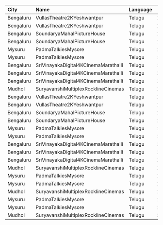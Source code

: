 | City      | Name                                 | Language |  Time | Type      | Price | Capacity | Booked |
| :-------- | :----------------------------------- | :------- | ----: | :-------- | ----: | -------: | -----: |
| Bengaluru | VullasTheatre2KYeshwantpur           | Telugu   | 10:00 | Balcony   |  120₹ |      134 |    110 |
| Bengaluru | VullasTheatre2KYeshwantpur           | Telugu   | 10:00 | Second    |  100₹ |      546 |    413 |
| Bengaluru | SoundaryaMahalPictureHouse           | Telugu   | 10:00 | Balcony   |  120₹ |      127 |    107 |
| Bengaluru | SoundaryaMahalPictureHouse           | Telugu   | 10:00 | Second    |  100₹ |      562 |    360 |
| Mysuru    | PadmaTalkiesMysore                   | Telugu   | 10:30 | Balcony   |  120₹ |      151 |    127 |
| Mysuru    | PadmaTalkiesMysore                   | Telugu   | 10:30 | Second    |  100₹ |      506 |    428 |
| Bengaluru | SriVinayakaDigital4KCinemaMarathalli | Telugu   | 11:00 | Diamond   |  150₹ |      255 |    125 |
| Bengaluru | SriVinayakaDigital4KCinemaMarathalli | Telugu   | 11:00 | Gold      |  100₹ |      318 |    120 |
| Bengaluru | SriVinayakaDigital4KCinemaMarathalli | Telugu   | 11:00 | Silver    |   80₹ |      158 |      0 |
| Mudhol    | SuryavanshiMultiplexRocklineCinemas  | Telugu   | 12:00 | GoldClass |  120₹ |      162 |     36 |
| Bengaluru | VullasTheatre2KYeshwantpur           | Telugu   | 13:00 | Balcony   |  120₹ |      134 |    110 |
| Bengaluru | VullasTheatre2KYeshwantpur           | Telugu   | 13:00 | Second    |  100₹ |      546 |    413 |
| Bengaluru | SoundaryaMahalPictureHouse           | Telugu   | 13:00 | Balcony   |  120₹ |      127 |    107 |
| Bengaluru | SoundaryaMahalPictureHouse           | Telugu   | 13:00 | Second    |  100₹ |      562 |    360 |
| Mysuru    | PadmaTalkiesMysore                   | Telugu   | 13:30 | Balcony   |  120₹ |      151 |    127 |
| Mysuru    | PadmaTalkiesMysore                   | Telugu   | 13:30 | Second    |  100₹ |      506 |    428 |
| Bengaluru | SriVinayakaDigital4KCinemaMarathalli | Telugu   | 14:30 | Diamond   |  150₹ |      255 |    125 |
| Bengaluru | SriVinayakaDigital4KCinemaMarathalli | Telugu   | 14:30 | Gold      |  100₹ |      318 |    120 |
| Bengaluru | SriVinayakaDigital4KCinemaMarathalli | Telugu   | 14:30 | Silver    |   80₹ |      158 |      0 |
| Mudhol    | SuryavanshiMultiplexRocklineCinemas  | Telugu   | 15:00 | GoldClass |  120₹ |      162 |     36 |
| Mysuru    | PadmaTalkiesMysore                   | Telugu   | 16:30 | Balcony   |  120₹ |      151 |    127 |
| Mysuru    | PadmaTalkiesMysore                   | Telugu   | 16:30 | Second    |  100₹ |      506 |    428 |
| Mudhol    | SuryavanshiMultiplexRocklineCinemas  | Telugu   | 18:00 | GoldClass |  120₹ |      162 |     36 |
| Mysuru    | PadmaTalkiesMysore                   | Telugu   | 19:30 | Balcony   |  120₹ |      151 |    127 |
| Mysuru    | PadmaTalkiesMysore                   | Telugu   | 19:30 | Second    |  100₹ |      506 |    428 |
| Mudhol    | SuryavanshiMultiplexRocklineCinemas  | Telugu   | 21:00 | GoldClass |  120₹ |      162 |     36 |